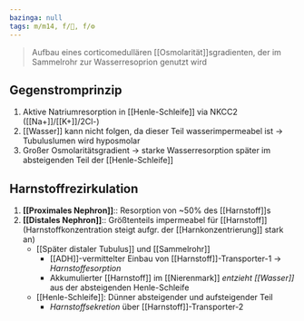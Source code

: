 ```yaml
---
bazinga: null
tags: m/m14, f/🍺, f/⚙️
---
```

> Aufbau eines corticomedullären [[Osmolarität]]sgradienten, der im Sammelrohr zur Wasserresoprion genutzt wird

## Gegenstromprinzip
1. Aktive Natriumresorption in [[Henle-Schleife]] via NKCC2 ([[Na+]]/[[K+]]/2Cl-)
2. [[Wasser]] kann nicht folgen, da dieser Teil wasserimpermeabel ist → Tubuluslumen wird hyposmolar
3. Großer Osmolaritätsgradient → starke Wasserresorption später im absteigenden Teil der [[Henle-Schleife]]

## Harnstoffrezirkulation
1. **[[Proximales Nephron]]**:: Resorption von ~50% des [[Harnstoff]]s
2. **[[Distales Nephron]]**:: Größtenteils impermeabel für [[Harnstoff]] (Harnstoffkonzentration steigt aufgr. der [[Harnkonzentrierung]] stark an)
	- [[Später distaler Tubulus]] und [[Sammelrohr]]
		- [[ADH]]-vermittelter Einbau von [[Harnstoff]]-Transporter-1 → *Harnstoffesorption*
		- Akkumulierter [[Harnstoff]] im [[Nierenmark]] *entzieht [[Wasser]]* aus der absteigenden Henle-Schleife
	- [[Henle-Schleife]]: Dünner absteigender und aufsteigender Teil
		- *Harnstoffsekretion* über [[Harnstoff]]-Transporter-2


